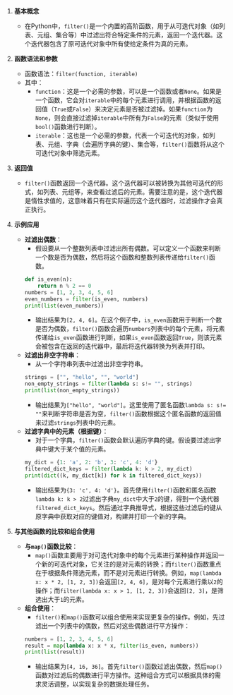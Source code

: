 1. **基本概念**
   - 在Python中，`filter()`是一个内置的高阶函数，用于从可迭代对象（如列表、元组、集合等）中过滤出符合特定条件的元素，返回一个迭代器。这个迭代器包含了原可迭代对象中所有使给定条件为真的元素。

2. **函数语法和参数**
   - 函数语法：`filter(function, iterable)`
   - 其中：
     - `function`：这是一个必需的参数，可以是一个函数或者`None`。如果是一个函数，它会对`iterable`中的每个元素进行调用，并根据函数的返回值（`True`或`False`）来决定元素是否被过滤掉。如果`function`为`None`，则会直接过滤掉`iterable`中所有为`False`的元素（类似于使用`bool()`函数进行判断）。
     - `iterable`：这也是一个必需的参数，代表一个可迭代的对象，如列表、元组、字典（会遍历字典的键）、集合等，`filter()`函数将从这个可迭代对象中筛选元素。

3. **返回值**
   - `filter()`函数返回一个迭代器。这个迭代器可以被转换为其他可迭代的形式，如列表、元组等，来查看过滤后的元素。需要注意的是，这个迭代器是惰性求值的，这意味着只有在实际遍历这个迭代器时，过滤操作才会真正执行。

4. **示例应用**
   - **过滤出偶数**：
     - 假设要从一个整数列表中过滤出所有偶数。可以定义一个函数来判断一个数是否为偶数，然后将这个函数和整数列表传递给`filter()`函数。
     ```python
     def is_even(n):
         return n % 2 == 0
     numbers = [1, 2, 3, 4, 5, 6]
     even_numbers = filter(is_even, numbers)
     print(list(even_numbers))
     ```
     - 输出结果为`[2, 4, 6]`。在这个例子中，`is_even`函数用于判断一个数是否为偶数，`filter()`函数会遍历`numbers`列表中的每个元素，将元素传递给`is_even`函数进行判断，如果`is_even`函数返回`True`，则该元素会被包含在返回的迭代器中，最后将迭代器转换为列表并打印。
   - **过滤出非空字符串**：
     - 从一个字符串列表中过滤出非空字符串。
     ```python
     strings = ["", "hello", "", "world"]
     non_empty_strings = filter(lambda s: s!= "", strings)
     print(list(non_empty_strings))
     ```
     - 输出结果为`["hello", "world"]`。这里使用了匿名函数`lambda s: s!= ""`来判断字符串是否为空，`filter()`函数根据这个匿名函数的返回值来过滤`strings`列表中的元素。
   - **过滤字典中的元素（根据键）**：
     - 对于一个字典，`filter()`函数会默认遍历字典的键。假设要过滤出字典中键大于某个值的元素。
     ```python
     my_dict = {1: 'a', 2: 'b', 3: 'c', 4: 'd'}
     filtered_dict_keys = filter(lambda k: k > 2, my_dict)
     print(dict((k, my_dict[k]) for k in filtered_dict_keys))
     ```
     - 输出结果为`{3: 'c', 4: 'd'}`。首先使用`filter()`函数和匿名函数`lambda k: k > 2`过滤出字典`my_dict`中大于`2`的键，得到一个迭代器`filtered_dict_keys`。然后通过字典推导式，根据这些过滤后的键从原字典中获取对应的键值对，构建并打印一个新的字典。

5. **与其他函数的比较和组合使用**
   - **与`map()`函数比较**：
     - `map()`函数主要用于对可迭代对象中的每个元素进行某种操作并返回一个新的可迭代对象，它关注的是对元素的转换；而`filter()`函数重点在于根据条件筛选元素，而不是对元素进行转换。例如，`map(lambda x: x * 2, [1, 2, 3])`会返回`[2, 4, 6]`，是对每个元素进行乘以`2`的操作；而`filter(lambda x: x > 1, [1, 2, 3])`会返回`[2, 3]`，是筛选出大于`1`的元素。
   - **组合使用**：
     - `filter()`和`map()`函数可以组合使用来实现更复杂的操作。例如，先过滤出一个列表中的偶数，然后对这些偶数进行平方操作：
     ```python
     numbers = [1, 2, 3, 4, 5, 6]
     result = map(lambda x: x * x, filter(is_even, numbers))
     print(list(result))
     ```
     - 输出结果为`[4, 16, 36]`。首先`filter()`函数过滤出偶数，然后`map()`函数对过滤后的偶数进行平方操作。这种组合方式可以根据具体的需求灵活调整，以实现复杂的数据处理任务。
